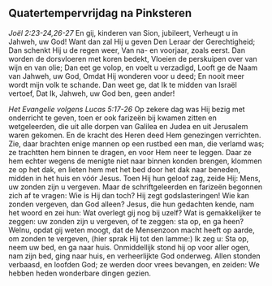 ## Quatertempervrijdag na Pinksteren

*Joël 2:23-24,26-27*
En gij, kinderen van Sion, jubileert, Verheugt u in Jahweh, uw God! Want dan zal Hij u geven Den Leraar der Gerechtigheid; Dan schenkt Hij u de regen weer, Van na- en voorjaar, zoals eerst. Dan worden de dorsvloeren met koren bedekt, Vloeien de perskuipen over van wijn en van olie; Dan eet ge volop, en voelt u verzadigd, Looft ge de Naam van Jahweh, uw God, Omdat Hij wonderen voor u deed; En nooit meer wordt mijn volk te schande. Dan weet ge, dat Ik te midden van Israël vertoef, Dat Ik, Jahweh, uw God ben, geen ander! 

*Het Evangelie volgens Lucas 5:17-26*
Op zekere dag was Hij bezig met onderricht te geven, toen er ook farizeën bij kwamen zitten en wetgeleerden, die uit alle dorpen van Galilea en Judea en uit Jerusalem waren gekomen. En de kracht des Heren deed Hem genezingen verrichten. Zie, daar brachten enige mannen op een rustbed een man, die verlamd was; ze trachtten hem binnen te dragen, en voor Hem neer te leggen. Daar ze hem echter wegens de menigte niet naar binnen konden brengen, klommen ze op het dak, en lieten hem met het bed door het dak naar beneden, midden in het huis en vóór Jesus. Toen Hij hun geloof zag, zeide Hij: Mens, uw zonden zijn u vergeven. Maar de schriftgeleerden en farizeën begonnen zich af te vragen: Wie is Hij dan toch? Hij zegt godslasteringen! Wie kan zonden vergeven, dan God alleen? Jesus, die hun gedachten kende, nam het woord en zei hun: Wat overlegt gij nog bij uzelf? Wat is gemakkelijker te zeggen: uw zonden zijn u vergeven, of te zeggen: sta op, en ga heen? Welnu, opdat gij weten moogt, dat de Mensenzoon macht heeft op aarde, om zonden te vergeven, (hier sprak Hij tot den lamme:) Ik zeg u: Sta op, neem uw bed, en ga naar huis. Onmiddellijk stond hij op voor aller ogen, nam zijn bed, ging naar huis, en verheerlijkte God onderweg. Allen stonden verbaasd, en loofden God; ze werden door vrees bevangen, en zeiden: We hebben heden wonderbare dingen gezien. 

